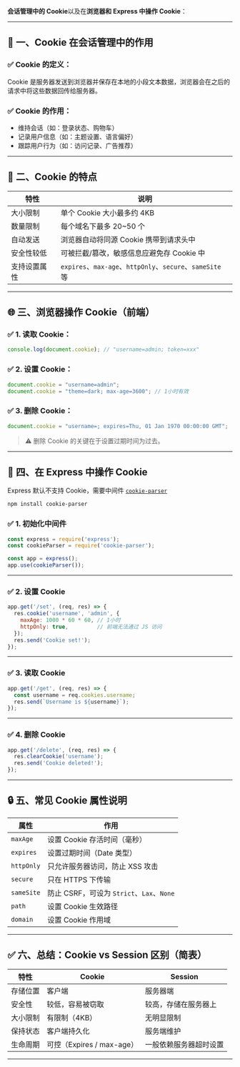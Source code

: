 **会话管理中的 Cookie**以及在**浏览器和 Express 中操作 Cookie**：

---

## 🍪 一、Cookie 在会话管理中的作用

### ✅ Cookie 的定义：

Cookie 是服务器发送到浏览器并保存在本地的小段文本数据，浏览器会在之后的请求中将这些数据回传给服务器。

### ✅ Cookie 的作用：

* 维持会话（如：登录状态、购物车）
* 记录用户信息（如：主题设置、语言偏好）
* 跟踪用户行为（如：访问记录、广告推荐）

---

## 🧠 二、Cookie 的特点

| 特性     | 说明                                                   |
| ------ | ---------------------------------------------------- |
| 大小限制   | 单个 Cookie 大小最多约 4KB                                  |
| 数量限制   | 每个域名下最多 20\~50 个                                     |
| 自动发送   | 浏览器自动将同源 Cookie 携带到请求头中                              |
| 安全性较低  | 可被拦截/篡改，敏感信息应避免存 Cookie 中                            |
| 支持设置属性 | `expires`、`max-age`、`httpOnly`、`secure`、`sameSite` 等 |

---

## 🌐 三、浏览器操作 Cookie（前端）

### ✅ 1. 读取 Cookie：

```js
console.log(document.cookie); // "username=admin; token=xxx"
```

### ✅ 2. 设置 Cookie：

```js
document.cookie = "username=admin";
document.cookie = "theme=dark; max-age=3600"; // 1小时有效
```

### ✅ 3. 删除 Cookie：

```js
document.cookie = "username=; expires=Thu, 01 Jan 1970 00:00:00 GMT";
```

> ⚠️ 删除 Cookie 的关键在于设置过期时间为过去。

---

## 🚀 四、在 Express 中操作 Cookie

Express 默认不支持 Cookie，需要中间件 [`cookie-parser`](https://www.npmjs.com/package/cookie-parser)

```bash
npm install cookie-parser
```

### ✅ 1. 初始化中间件

```js
const express = require('express');
const cookieParser = require('cookie-parser');

const app = express();
app.use(cookieParser());
```

---

### ✅ 2. 设置 Cookie

```js
app.get('/set', (req, res) => {
  res.cookie('username', 'admin', {
    maxAge: 1000 * 60 * 60, // 1小时
    httpOnly: true,         // 前端无法通过 JS 访问
  });
  res.send('Cookie set!');
});
```

---

### ✅ 3. 读取 Cookie

```js
app.get('/get', (req, res) => {
  const username = req.cookies.username;
  res.send(`Username is ${username}`);
});
```

---

### ✅ 4. 删除 Cookie

```js
app.get('/delete', (req, res) => {
  res.clearCookie('username');
  res.send('Cookie deleted!');
});
```

---

## 🔒 五、常见 Cookie 属性说明

| 属性         | 作用                                |
| ---------- | --------------------------------- |
| `maxAge`   | 设置 Cookie 存活时间（毫秒）                |
| `expires`  | 设置过期时间（Date 类型）                   |
| `httpOnly` | 只允许服务器访问，防止 XSS 攻击                |
| `secure`   | 只在 HTTPS 下传输                      |
| `sameSite` | 防止 CSRF，可设为 `Strict`、`Lax`、`None` |
| `path`     | 设置 Cookie 生效路径                    |
| `domain`   | 设置 Cookie 作用域                     |

---

## ✅ 六、总结：Cookie vs Session 区别（简表）

| 特性   | Cookie                | Session     |
| ---- | --------------------- | ----------- |
| 存储位置 | 客户端                   | 服务器端        |
| 安全性  | 较低，容易被窃取              | 较高，存储在服务器上  |
| 大小限制 | 有限制（4KB）              | 无明显限制       |
| 保持状态 | 客户端持久化                | 服务端维护       |
| 生命周期 | 可控（Expires / max-age） | 一般依赖服务器超时设置 |

---
